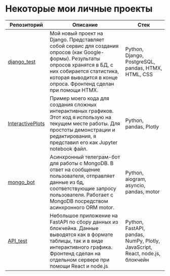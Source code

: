 <!--
Here are some ideas to get you started:

- 🔭 I’m currently working on ...
- 🌱 I’m currently learning ...
- 👯 I’m looking to collaborate on ...
- 🤔 I’m looking for help with ...
- 💬 Ask me about ...
- 📫 How to reach me: ...
- ⚡ Fun fact: ...
-->
# Некоторые мои личные проекты

| Репозиторий | Описание | Стек |
| -------- | -------- | ---- |
| [django_test](https://github.com/PavelUmanskiy/django_test) | Мой новый проект на Django. Представляет собой сервис для создания опросов (как Google-формы). Результаты опросов хранятся в БД, с них собирается статистика, которая выводится в конце опроса. Фронтенд сделан при помощи HTMX. | Python, Django, PostgreSQL, pandas, HTMX, HTML, CSS |
| [InteractivePlots](https://github.com/PavelUmanskiy/InteractivePlots) | Пример моего кода для создания сложных интерактивных графиков. Этот код я использую на текущем месте работы. Для простоты демонстрации и редактирования, я представил его как Jupyter notebook файл. | Python, pandas, Plotly |
| [mongo_bot](https://github.com/PavelUmanskiy/mongo_bot) | Асинхронный телеграм-бот для работы с MongoDB. В ответ на сообщение пользователя, отправляет данные из бд, соответствующие запросу пользователя. Работает с MongoDB посредством асинхронного ORM motor. | Python, aiogram, asyncio, pandas, motor |
| [API_test](https://github.com/PavelUmanskiy/API_test) | Небольшое приложение на FastAPI по сбору данных из блокчейна. Данные выводятся как в формате таблицы, так и в виде интерактивного графика. Фронтенд сделан на отдельном сервере при помощи React и node.js | Python, FastAPI, pandas, NumPy, Plotly, JavaScript, React, node.js, блокчейн |
